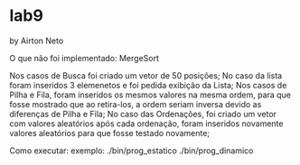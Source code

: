 # lab9
by Airton Neto

O que não foi implementado:
MergeSort

Nos casos de Busca foi criado um vetor de 50 posições;
No caso da lista foram inseridos 3 elemenetos e foi pedida
exibição da Lista;
Nos casos de Pilha e Fila, foram inseridos os mesmos valores na
mesma ordem, para que fosse mostrado que ao retira-los, a ordem
seriam inversa devido as diferenças de Pilha e Fila;
No caso das Ordenações, foi criado um vetor com valores aleatórios
após cada ordenação, foram inseridos novamente valores aleatórios
para que fosse testado novamente;

Como executar:
exemplo:    ./bin/prog_estatico
            ./bin/prog_dinamico